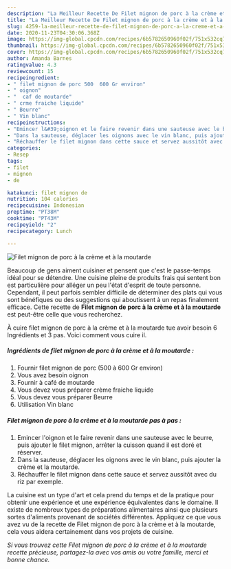 ```yaml
---
description: "La Meilleur Recette De Filet mignon de porc à la crème et à la moutarde"
title: "La Meilleur Recette De Filet mignon de porc à la crème et à la moutarde"
slug: 4259-la-meilleur-recette-de-filet-mignon-de-porc-a-la-creme-et-a-la-moutarde
date: 2020-11-23T04:30:06.368Z
image: https://img-global.cpcdn.com/recipes/6b5782650960f02f/751x532cq70/filet-mignon-de-porc-a-la-creme-et-a-la-moutarde-photo-principale-de-la-recette.jpg
thumbnail: https://img-global.cpcdn.com/recipes/6b5782650960f02f/751x532cq70/filet-mignon-de-porc-a-la-creme-et-a-la-moutarde-photo-principale-de-la-recette.jpg
cover: https://img-global.cpcdn.com/recipes/6b5782650960f02f/751x532cq70/filet-mignon-de-porc-a-la-creme-et-a-la-moutarde-photo-principale-de-la-recette.jpg
author: Amanda Barnes
ratingvalue: 4.3
reviewcount: 15
recipeingredient:
- " filet mignon de porc 500  600 Gr environ"
- " oignon"
- "  caf de moutarde"
- " crme fraiche liquide"
- " Beurre"
- " Vin blanc"
recipeinstructions:
- "Emincer l&#39;oignon et le faire revenir dans une sauteuse avec le beurre, puis ajouter le filet mignon, arrêter la cuisson quand il est doré et réserver."
- "Dans la sauteuse, déglacer les oignons avec le vin blanc, puis ajouter la crème et la moutarde."
- "Réchauffer le filet mignon dans cette sauce et servez aussitôt avec du riz par exemple."
categories:
- Resep
tags:
- filet
- mignon
- de

katakunci: filet mignon de 
nutrition: 104 calories
recipecuisine: Indonesian
preptime: "PT38M"
cooktime: "PT43M"
recipeyield: "2"
recipecategory: Lunch

---
```



![Filet mignon de porc à la crème et à la moutarde](https://img-global.cpcdn.com/recipes/6b5782650960f02f/751x532cq70/filet-mignon-de-porc-a-la-creme-et-a-la-moutarde-photo-principale-de-la-recette.jpg)

Beaucoup de gens aiment cuisiner et pensent que c'est le passe-temps idéal pour se détendre. Une cuisine pleine de produits frais qui sentent bon est particulière pour alléger un peu l'état d'esprit de toute personne. Cependant, il peut parfois sembler difficile de déterminer des plats qui vous sont bénéfiques ou des suggestions qui aboutissent à un repas finalement efficace. Cette recette de <strong> Filet mignon de porc à la crème et à la moutarde </strong> est peut-être celle que vous recherchez.

<!--inarticleads1-->

À cuire filet mignon de porc à la crème et à la moutarde tue avoir besoin 6 Ingrédients et 3 pas. Voici comment vous cuire il.

##### Ingrédients de filet mignon de porc à la crème et à la moutarde :

1. Fournir  filet mignon de porc (500 à 600 Gr environ)
1. Vous avez besoin  oignon
1. Fournir  à café de moutarde
1. Vous devez vous préparer  crème fraiche liquide
1. Vous devez vous préparer  Beurre
1. Utilisation  Vin blanc




<!--inarticleads2-->

##### Filet mignon de porc à la crème et à la moutarde pas à pas :

1. Emincer l&#39;oignon et le faire revenir dans une sauteuse avec le beurre, puis ajouter le filet mignon, arrêter la cuisson quand il est doré et réserver.
1. Dans la sauteuse, déglacer les oignons avec le vin blanc, puis ajouter la crème et la moutarde.
1. Réchauffer le filet mignon dans cette sauce et servez aussitôt avec du riz par exemple.




<!--inarticleads1-->

<p>
La cuisine est un type d'art et cela prend du temps et de la pratique pour obtenir une expérience et une expérience équivalentes dans le domaine. Il existe de nombreux types de préparations alimentaires ainsi que plusieurs sortes d'aliments provenant de sociétés différentes. Appliquez ce que vous avez vu de la recette de Filet mignon de porc à la crème et à la moutarde, cela vous aidera certainement dans vos projets de cuisine.
</p>

<p>
<i>Si vous trouvez cette Filet mignon de porc à la crème et à la moutarde recette précieuse, partagez-la avec vos amis ou votre famille, merci et bonne chance.</i>
</p>
